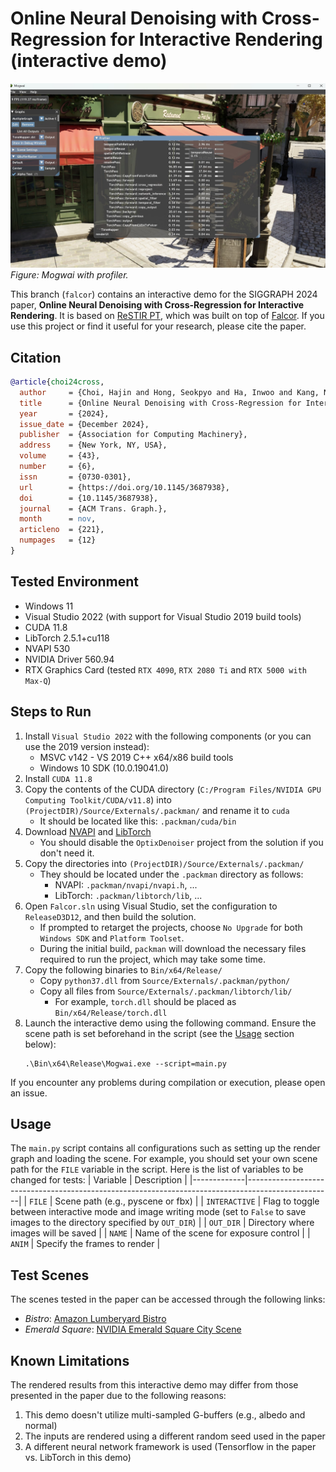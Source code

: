 # Online Neural Denoising with Cross-Regression for Interactive Rendering (interactive demo)
![Teaser](teaser.jpg)
*Figure: Mogwai with profiler.*

This branch (`falcor`) contains an interactive demo for the SIGGRAPH 2024 paper, **Online Neural Denoising with Cross-Regression for Interactive Rendering**. It is based on [ReSTIR PT](https://github.com/DQLin/ReSTIR_PT), which was built on top of [Falcor](https://github.com/NVIDIAGameWorks/Falcor). If you use this project or find it useful for your research, please cite the paper.

## Citation
```bibtex
@article{choi24cross,
  author     = {Choi, Hajin and Hong, Seokpyo and Ha, Inwoo and Kang, Nahyup and Moon, Bochang},
  title      = {Online Neural Denoising with Cross-Regression for Interactive Rendering},
  year       = {2024},
  issue_date = {December 2024},
  publisher  = {Association for Computing Machinery},
  address    = {New York, NY, USA},
  volume     = {43},
  number     = {6},
  issn       = {0730-0301},
  url        = {https://doi.org/10.1145/3687938},
  doi        = {10.1145/3687938},
  journal    = {ACM Trans. Graph.},
  month      = nov,
  articleno  = {221},
  numpages   = {12}
}
```

## Tested Environment
- Windows 11
- Visual Studio 2022 (with support for Visual Studio 2019 build tools)
- CUDA 11.8
- LibTorch 2.5.1+cu118
- NVAPI 530
- NVIDIA Driver 560.94
- RTX Graphics Card (tested `RTX 4090`, `RTX 2080 Ti` and `RTX 5000 with Max-Q`)

## Steps to Run
1. Install `Visual Studio 2022` with the following components (or you can use the 2019 version instead):
   - MSVC v142 - VS 2019 C++ x64/x86 build tools
   - Windows 10 SDK (10.0.19041.0)
1. Install `CUDA 11.8`
1. Copy the contents of the CUDA directory (`C:/Program Files/NVIDIA GPU Computing Toolkit/CUDA/v11.8`) into `(ProjectDIR)/Source/Externals/.packman/` and rename it to `cuda`
   - It should be located like this: `.packman/cuda/bin`
1. Download [NVAPI](https://developer.nvidia.com/rtx/path-tracing/nvapi/get-started) and [LibTorch](https://download.pytorch.org/libtorch/cu118/libtorch-win-shared-with-deps-2.5.1%2Bcu118.zip)
   - You should disable the `OptixDenoiser` project from the solution if you don't need it.
1. Copy the directories into `(ProjectDIR)/Source/Externals/.packman/`
   - They should be located under the `.packman` directory as follows:
       - NVAPI: `.packman/nvapi/nvapi.h`, ...
       - LibTorch: `.packman/libtorch/lib`, ...
1. Open `Falcor.sln` using Visual Studio, set the configuration to `ReleaseD3D12`, and then build the solution. 
   - If prompted to retarget the projects, choose `No Upgrade` for both `Windows SDK` and `Platform Toolset`.
   - During the initial build, `packman` will download the necessary files required to run the project, which may take some time.
1. Copy the following binaries to `Bin/x64/Release/`
   - Copy `python37.dll` from `Source/Externals/.packman/python/`
   - Copy all files from `Source/Externals/.packman/libtorch/lib/`
      - For example, `torch.dll` should be placed as `Bin/x64/Release/torch.dll`
1. Launch the interactive demo using the following command. Ensure the scene path is set beforehand in the script (see the [Usage](#usage) section below):
   ```
   .\Bin\x64\Release\Mogwai.exe --script=main.py
   ```

If you encounter any problems during compilation or execution, please open an issue.

## Usage
The `main.py` script contains all configurations such as setting up the render graph and loading the scene. 
For example, you should set your own scene path for the `FILE` variable in the script. Here is the list of variables to be changed for tests:
| Variable    | Description                                                                                       |
|-------------|---------------------------------------------------------------------------------------------------|
| `FILE`      | Scene path (e.g., pyscene or fbx)                                                                 |
| `INTERACTIVE` | Flag to toggle between interactive mode and image writing mode (set to `False` to save images to the directory specified by `OUT_DIR`) |
| `OUT_DIR` | Directory where images will be saved |
| `NAME`        | Name of the scene for exposure control |
| `ANIM`        | Specify the frames to render |

## Test Scenes
The scenes tested in the paper can be accessed through the following links:
- *Bistro*: [Amazon Lumberyard Bistro](https://developer.nvidia.com/orca/amazon-lumberyard-bistro)
- *Emerald Square*: [NVIDIA Emerald Square City Scene](https://developer.nvidia.com/orca/nvidia-emerald-square)

## Known Limitations
The rendered results from this interactive demo may differ from those presented in the paper due to the following reasons:
1. This demo doesn't utilize multi-sampled G-buffers (e.g., albedo and normal)
1. The inputs are rendered using a different random seed used in the paper
1. A different neural network framework is used (Tensorflow in the paper vs. LibTorch in this demo)